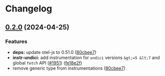 # Changelog

## [0.2.0](https://github.com/open-telemetry/opentelemetry-js-contrib/compare/instrumentation-undici-v0.1.0...instrumentation-undici-v0.2.0) (2024-04-25)


### Features

* **deps:** update otel-js to 0.51.0 ([80cbee7](https://github.com/open-telemetry/opentelemetry-js-contrib/commit/80cbee73130c65c8ccd78384485a7be8d2a4a84b))
* **instr-undici:** add instrumentation for `undici` versions `&gt;=5 &lt;7` and global `fetch` API ([#1951](https://github.com/open-telemetry/opentelemetry-js-contrib/issues/1951)) ([fe18e2f](https://github.com/open-telemetry/opentelemetry-js-contrib/commit/fe18e2fbb2a6535cb72f314fdb1550a3a4160403))
* remove generic type from instrumentations ([80cbee7](https://github.com/open-telemetry/opentelemetry-js-contrib/commit/80cbee73130c65c8ccd78384485a7be8d2a4a84b))

